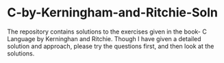 # C-by-Kerningham-and-Ritchie-Soln
The repository contains solutions to the exercises given in the book- C Language by Kerninghan and Ritchie. Though I have given a detailed solution and approach, please try the questions first, and then look at the solutions.

